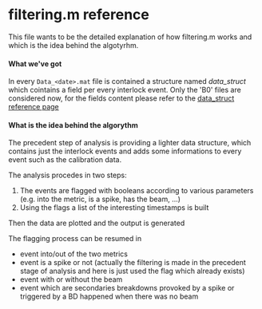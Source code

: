 # filtering.m reference

This file wants to be the detailed explanation of how filtering.m works and which is the idea behind the algotyrhm.

#### What we've got

In every `Data_<date>.mat` file is contained a structure named *data_struct* which cointains a field per every interlock event.
Only the 'B0' files are considered now, for the fields content please refer to the [data_struct reference page](https://github.com/esenes/Dogleg-analysis/blob/master/manual/data_struct%20structure.md)


#### What is the idea behind the algorythm

The precedent step of analysis is providing a lighter data structure, which contains just the interlock events and adds some informations to every event such as the calibration data.

The analysis procedes in two steps:
1. The events are flagged with booleans according to various parameters (e.g. into the metric, is a spike, has the beam, ...)
2. Using the flags a list of the interesting timestamps is built

Then the data are plotted and the output is generated

The flagging process can be resumed in

* event into/out of the two metrics
* event is a spike or not (actually the filtering is made in the precedent stage of analysis and here is just used the flag which already exists)
* event with or without the beam
* event which are secondaries breakdowns provoked by a spike or triggered by a BD happened when there was no beam

